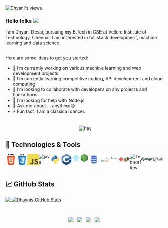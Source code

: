 
<!-- ![Header](https://github.com/dhyanid13/dhyanid13/blob/main/DD1-01.jpg) -->



![Dhyani's views](https://komarev.com/ghpvc/?username=d)


### Hello folks <img src="https://raw.githubusercontent.com/MartinHeinz/MartinHeinz/master/wave.gif" width="30px">
<p>I am Dhyani Desai, pursuing my B.Tech in CSE at Vellore Institute of Technology, Chennai. I am interested in full stack development, machine learning and data science. </p>




<br>
Here are some ideas to get you started:

- 🔭 I’m currently working on various machine learning and web development projects
- 🌱 I’m currently learning competitive coding, API development and cloud computing 
- 👯 I’m looking to collaborate with developers on any projects and hackathons
- 🤔 I’m looking for help with Node.js
- 💬 Ask me about ... anything😄
- ⚡ Fun fact: I am a classical dancer.


<br>


<div align="center">
    <img src="https://cdn.dribbble.com/users/1314475/screenshots/3031368/me.gif" alt="hey" />
</div>


## 🔧 Technologies & Tools
<!--
![](https://img.shields.io/badge/OS-Linux-informational?style=flat&logo=linux&logoColor=white&color=2bbc8a)
![](https://img.shields.io/badge/Editor-IntelliJ_IDEA-informational?style=flat&logo=intellij-idea&logoColor=white&color=2bbc8a)
![](https://img.shields.io/badge/Code-Python-informational?style=flat&logo=python&logoColor=white&color=2bbc8a)
![](https://img.shields.io/badge/Code-JavaScript-informational?style=flat&logo=javascript&logoColor=white&color=2bbc8a)
![](https://img.shields.io/badge/Code-informational?style=flat&logo=go&logoColor=white&color=2bbc8a)
![](https://img.shields.io/badge/Shell-Bash-informational?style=flat&logo=gnu-bash&logoColor=white&color=2bbc8a)
![](https://img.shields.io/badge/Tools-PostgreSQL-informational?style=flat&logo=postgresql&logoColor=white&color=2bbc8a)
![](https://img.shields.io/badge/Tools-Docker-informational?style=flat&logo=docker&logoColor=white&color=2bbc8a)
![](https://img.shields.io/badge/Code--informational?style=flat&logo=data:docker&logoColor=white&color=2bbc8a)-->


<img align="left" alt="HTML5" width="35px" src="https://raw.githubusercontent.com/github/explore/80688e429a7d4ef2fca1e82350fe8e3517d3494d/topics/html/html.png" />
<img align="left" alt="CSS3" width="35px" src="https://raw.githubusercontent.com/github/explore/80688e429a7d4ef2fca1e82350fe8e3517d3494d/topics/css/css.png" />
<img align="left" alt="JavaScript" width="35px" src="https://raw.githubusercontent.com/github/explore/80688e429a7d4ef2fca1e82350fe8e3517d3494d/topics/javascript/javascript.png" />
<img align="left" alt="java" width="35px" src="https://symbols-electrical.getvecta.com/stencil_85/10_java-icon.e6c5a2a97a.jpg" />
<img align="left" alt="HTML5" width="35px" src="https://raw.githubusercontent.com/github/explore/80688e429a7d4ef2fca1e82350fe8e3517d3494d/topics/python/python.png" />
<img align="left" alt="HTML5" width="35px" src="https://raw.githubusercontent.com/github/explore/80688e429a7d4ef2fca1e82350fe8e3517d3494d/topics/cpp/cpp.png" />
<img align="left" alt="React" width="26px" src="https://raw.githubusercontent.com/github/explore/80688e429a7d4ef2fca1e82350fe8e3517d3494d/topics/react/react.png" />

<img align="left" alt="Node.js" width="26px" src="https://raw.githubusercontent.com/github/explore/80688e429a7d4ef2fca1e82350fe8e3517d3494d/topics/nodejs/nodejs.png" />
<img align="left" alt="SQL" width="35px" src="https://raw.githubusercontent.com/github/explore/80688e429a7d4ef2fca1e82350fe8e3517d3494d/topics/sql/sql.png" />
<img align="left" alt="MySQL" width="35px" src="https://raw.githubusercontent.com/github/explore/80688e429a7d4ef2fca1e82350fe8e3517d3494d/topics/mysql/mysql.png" />
<img align="left" alt="MongoDB" width="26px" src="https://raw.githubusercontent.com/github/explore/80688e429a7d4ef2fca1e82350fe8e3517d3494d/topics/mongodb/mongodb.png" />

<img align="left" alt="Git" width="35px" src="https://raw.githubusercontent.com/github/explore/80688e429a7d4ef2fca1e82350fe8e3517d3494d/topics/git/git.png" />
<img align="left" alt="Tensorflow" width="35px" src="https://4.bp.blogspot.com/-mya0XZqrtJs/XoN9SufkS2I/AAAAAAAAC5w/y5POjjt0Rs8B8uLLO1gegGb74MYTx7W7gCLcBGAsYHQ/s1600/TF_FullColor_Icon.jpg" />
<img align="left" alt="HTML5" width="35px" src="https://raw.githubusercontent.com/github/explore/80688e429a7d4ef2fca1e82350fe8e3517d3494d/topics/django/django.png" />
<img align="left" alt="HTML5" width="35px" src="https://raw.githubusercontent.com/github/explore/80688e429a7d4ef2fca1e82350fe8e3517d3494d/topics/flask/flask.png" />



<br>
<br>
<br>


## &#x1f4c8; GitHub Stats

<a href="https://github.com/dhyanid13/dhyanid13">
  <img align="center" src="https://github-readme-stats.vercel.app/api/top-langs/?username=dhyanid13&hide=java,html,tex&title_color=ffffff&text_color=c9cacc&icon_color=2bbc8a&bg_color=1d1f21" />
</a>
<a href="https://github.com/dhyanid13/dhyanid13">
  <img align="center" src="https://github-readme-stats.vercel.app/api?username=dhyanid13&show_icons=true&line_height=27&count_private=true&title_color=ffffff&text_color=c9cacc&icon_color=2bbc8a&bg_color=1d1f21" alt="Dhaynis GitHub Stats" />
</a>

<br>
<br>
<br>


<p align='center'>
 <a href="https://www.instagram.com/dhyani_d13/"><img height="30" src="https://github.com/TheDudeThatCode/TheDudeThatCode/blob/master/Assets/Instagram.svg"></a>&nbsp;&nbsp;
  <a href="https://www.linkedin.com/in/dhyanidesai24/"><img height="30" src="https://github.com/TheDudeThatCode/TheDudeThatCode/blob/master/Assets/Linkedin.svg"></a>&nbsp;&nbsp
<a href="https://twitter.com/"><img height="30" src="https://github.com/TheDudeThatCode/TheDudeThatCode/blob/master/Assets/Twitter.svg"></a>&nbsp;&nbsp;
    <a href="dhyanidhaval@gmail.com"><img height="30" src="https://github.com/TheDudeThatCode/TheDudeThatCode/blob/master/Assets/Gmail.svg"></a>&nbsp;&nbsp;
    

